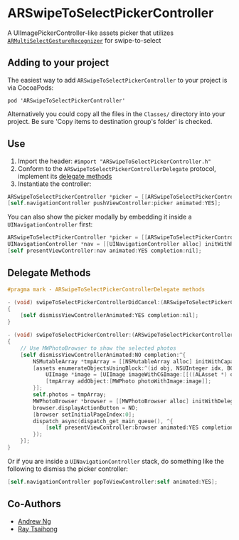 # ARSwipeToSelectPickerController

A UIImagePickerController-like assets picker that utilizes [`ARMultiSelectGestureRecognizer`](http://github.com/ayn/ARSwipeToSelectGestureRecognizer) for swipe-to-select

## Adding to your project

The easiest way to add `ARSwipeToSelectPickerController` to your project is via CocoaPods:

`pod 'ARSwipeToSelectPickerController'`

Alternatively you could copy all the files in the `Classes/` directory into your project. Be sure 'Copy items to destination group's folder' is checked.

## Use

1. Import the header: `#import "ARSwipeToSelectPickerController.h"`
2. Conform to the `ARSwipeToSelectPickerControllerDelegate` protocol,
   implement its [delegate methods](#delegate-methods)
3. Instantiate the controller:

```` objective-c
ARSwipeToSelectPickerController *picker = [[ARSwipeToSelectPickerController alloc] initWithDelegate:self];
[self.navigationController pushViewController:picker animated:YES];
````

You can also show the picker modally by embedding it inside a `UINavigationController` first:

```` objective-c
ARSwipeToSelectPickerController *picker = [[ARSwipeToSelectPickerController alloc] initWithDelegate:self];
UINavigationController *nav = [[UINavigationController alloc] initWithRootViewController:picker];
[self presentViewController:nav animated:YES completion:nil];
````

## Delegate Methods

```` objective-c
#pragma mark - ARSwipeToSelectPickerControllerDelegate methods

- (void) swipeToSelectPickerControllerDidCancel:(ARSwipeToSelectPickerController *)sender
{
    [self dismissViewControllerAnimated:YES completion:nil];
}

- (void) swipeToSelectPickerController:(ARSwipeToSelectPickerController *)sender didFinishPickingMediaWithAssets:(NSArray *)assets
{
    // Use MWPhotoBrowser to show the selected photos
    [self dismissViewControllerAnimated:NO completion:^{
        NSMutableArray *tmpArray = [[NSMutableArray alloc] initWithCapacity:[assets count]];
        [assets enumerateObjectsUsingBlock:^(id obj, NSUInteger idx, BOOL *stop) {
            UIImage *image = [UIImage imageWithCGImage:[[((ALAsset *) obj) defaultRepresentation] fullScreenImage]];
            [tmpArray addObject:[MWPhoto photoWithImage:image]];
        }];
        self.photos = tmpArray;
        MWPhotoBrowser *browser = [[MWPhotoBrowser alloc] initWithDelegate:self];
        browser.displayActionButton = NO;
        [browser setInitialPageIndex:0];
        dispatch_async(dispatch_get_main_queue(), ^{
            [self presentViewController:browser animated:YES completion:nil];
        });
    }];
}
````

Or if you are inside a `UINavigationController` stack, do something like the following to dismiss the picker controller:

```` objective-c
[self.navigationController popToViewController:self animated:YES];
````

## Co-Authors

- [Andrew Ng](http://github.com/ayn)
- [Ray Tsaihong](http://github.com/rmundo)
